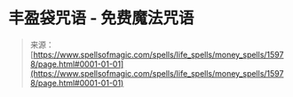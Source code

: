 <!--yml

类别: 未分类

日期: 2024-06-12 18:55:50

-->

# 丰盈袋咒语 - 免费魔法咒语

> 来源：[https://www.spellsofmagic.com/spells/life_spells/money_spells/15978/page.html#0001-01-01](https://www.spellsofmagic.com/spells/life_spells/money_spells/15978/page.html#0001-01-01)
